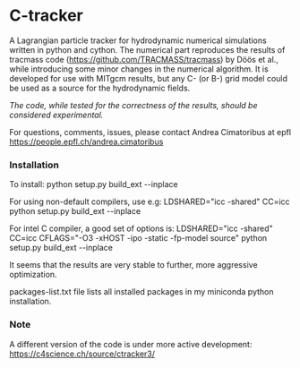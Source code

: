 # C-tracker

A Lagrangian particle tracker for hydrodynamic numerical simulations written in python and cython.
The numerical part reproduces the results of tracmass code (https://github.com/TRACMASS/tracmass) by Döös et al., while introducing some minor changes in the numerical algorithm.
It is developed for use with MITgcm results, but any C- (or B-) grid model could be used as a source for the hydrodynamic fields.

*The code, while tested for the correctness of the results, should be considered experimental.*

For questions, comments, issues, please contact Andrea Cimatoribus at epfl
https://people.epfl.ch/andrea.cimatoribus

### Installation

To install:
   python setup.py build_ext --inplace

For using non-default compilers, use e.g:
   LDSHARED="icc -shared" CC=icc python setup.py build_ext --inplace

For intel C compiler, a good set of options is:
   LDSHARED="icc -shared" CC=icc CFLAGS="-O3 -xHOST -ipo -static -fp-model source" python setup.py build_ext --inplace

It seems that the results are very stable to further, more aggressive optimization.

packages-list.txt file lists all installed packages in my miniconda python installation.

### Note

A different version of the code is under more active development: https://c4science.ch/source/ctracker3/
